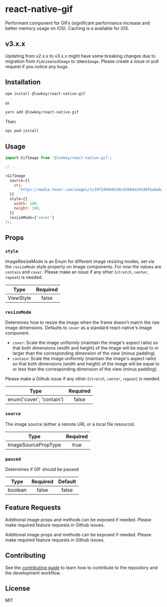 # react-native-gif

Performant component for GIFs (significant performance increase and better memory usage on iOS). 
Caching is a available for iOS.

## v3.x.x

Updating from v2.x.x to v3.x.x might have some breaking changes due to migration from `FLAnimatedImage` to `SDWebImage`. Please create a issue or pull request if you notice any bugs.


## Installation

```sh
npm install @lowkey/react-native-gif
```

or

```sh
yarn add @lowkey/react-native-gif
```

Then 

```sh
npx pod-install
```

## Usage

```js
import GifImage from '@lowkey/react-native-gif';

// ...

<GifImage
  source={{
    uri:
      'https://media.tenor.com/images/1c39f2d94b02d8c9366de265d0fba8a0/tenor.gif',
  }}
  style={{
    width: 100,
    height: 100,
  }}
  resizeMode={'cover'}
/>;
```

## Props
### `style`
ImageResizeMode is an Enum for different image resizing modes, set via the `resizeMode` style property on Image components. For now the values are `contain` and `cover`. Please make an issue if any other (`stretch`, `center`, `repeat`) is needed.

| Type  | Required |
| ---------------- |:----------------:|
| ViewStyle      | false     |

### `resizeMode`
Determines how to resize the image when the frame doesn't match the raw image dimensions. Defaults to `cover` as a standard react-native's Image component.

* `cover`: Scale the image uniformly (maintain the image's aspect ratio) so that both dimensions (width and height) of the image will be equal to or larger than the corresponding dimension of the view (minus padding).
* `contain`: Scale the image uniformly (maintain the image's aspect ratio) so that both dimensions (width and height) of the image will be equal to or less than the corresponding dimension of the view (minus padding).

Please make a Github issue if any other (`stretch`, `center`, `repeat`) is needed.

| Type  | Required |
| ---------------- |:----------------:|
| enum('cover', 'contain')      | false     |

### `source`
The image source (either a remote URL or a local file resource).

| Type  | Required |
| ---------------- |:----------------:|
| ImageSourcePropType      | true     |

### `paused`
Determines if GIF should be paused

 | Type  | Required | Default |
 | ---------------- |:----------------:|:----------------:|
 | boolean      | false     |false     |

## Feature Requests

Additional image props and methods can be exposed if needed. Please make required feature requests in Github issues.

Additional image props and methods can be exposed if needed. Please make required feature requests in Github issues.

## Contributing

See the [contributing guide](CONTRIBUTING.md) to learn how to contribute to the repository and the development workflow.

## License

MIT
